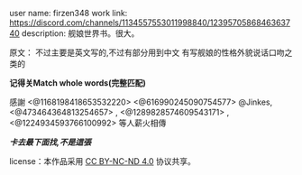 user name:  firzen348
work link: https://discord.com/channels/1134557553011998840/1239570586846363740
description: 舰娘世界书。很大。

原文：
不过主要是英文写的,不过有部分用到中文
有写舰娘的性格外貌说话口吻之类的

**记得关Match whole words(完整匹配)**

感謝 <@1168198418653532220> <@616990245090754577> @Jinkes, <@473464364813254657> , <@1289828574609543171> , <@1224934593766100992> 等人薪火相傳

 

 ***卡去最下面找,不是這張***


 license：本作品采用 [CC BY-NC-ND 4.0](https://creativecommons.org/licenses/by-nc-nd/4.0/) 协议共享。
